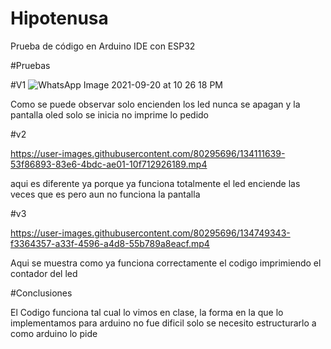 # Hipotenusa
Prueba de código en Arduino IDE con ESP32

#Pruebas

#V1
![WhatsApp Image 2021-09-20 at 10 26 18 PM](https://user-images.githubusercontent.com/80295696/134111596-c67879e1-bf90-4804-a79c-82ee4218c6ab.jpeg)

Como se puede observar solo encienden los led nunca se apagan
y la pantalla oled solo se inicia no imprime lo pedido


#v2


https://user-images.githubusercontent.com/80295696/134111639-53f86893-83e6-4bdc-ae01-10f712926189.mp4

aqui es diferente ya porque ya funciona totalmente el led enciende las veces que es pero aun no funciona la pantalla



#v3



https://user-images.githubusercontent.com/80295696/134749343-f3364357-a33f-4596-a4d8-55b789a8eacf.mp4

Aqui se muestra como ya funciona correctamente el codigo imprimiendo el contador del led



#Conclusiones

El Codigo funciona tal cual lo vimos en clase, la forma en la que lo implementamos para arduino no fue dificil solo se necesito estructurarlo a como arduino lo pide


